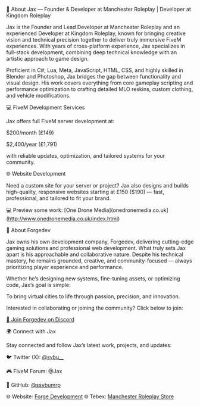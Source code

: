 💫 About Jax — Founder & Developer at Manchester Roleplay | Developer at Kingdom Roleplay

Jax is the Founder and Lead Developer at Manchester Roleplay and an experienced Developer at Kingdom Roleplay, known for bringing creative vision and technical precision together to deliver truly immersive FiveM experiences. With years of cross-platform experience, Jax specializes in full-stack development, combining deep technical knowledge with an artistic approach to game design.

Proficient in C#, Lua, Meta, JavaScript, HTML, CSS, and highly skilled in Blender and Photoshop, Jax bridges the gap between functionality and visual design. His work covers everything from core gameplay scripting and performance optimization to crafting detailed MLO reskins, custom clothing, and vehicle modifications.

💻 FiveM Development Services

Jax offers full FiveM server development at:

$200/month (£149)

$2,400/year (£1,791)

with reliable updates, optimization, and tailored systems for your community.

🌐 Website Development

Need a custom site for your server or project? Jax also designs and builds high-quality, responsive websites starting at £150 ($190) — fast, professional, and tailored to fit your brand.

💻 Preview some work: [One Drone Media](onedronemedia.co.uk](http://www.onedronemedia.co.uk/index.html)

🚀 About Forgedev

Jax owns his own development company, Forgedev, delivering cutting-edge gaming solutions and professional web development. What truly sets Jax apart is his approachable and collaborative nature. Despite his technical mastery, he remains grounded, creative, and community-focused — always prioritizing player experience and performance.

Whether he’s designing new systems, fine-tuning assets, or optimizing code, Jax’s goal is simple:

To bring virtual cities to life through passion, precision, and innovation.


Interested in collaborating or joining the community? Click below to join:

[💬 Join Forgedev on Discord](https://discord.gg/2Hc3Gs28jF)

🌍 Connect with Jax

Stay connected and follow Jax’s latest work, projects, and updates:

🐦 Twitter (X): [@sybu__](https://x.com/sybuu__)

🎮 FiveM Forum: @Jax

🧠 GitHub: [@ssybumrp](https://github.com/sybumrp)

🌐 Website: [Forge Development](forgedev.store)
🌐 Tebex: [Manchester Roleplay Store](mannyroleplay.store)
